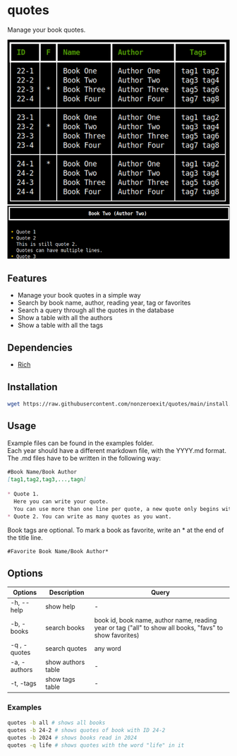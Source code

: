 # quotes

Manage your book quotes.

![books_table](./img/books_table.png)  
![books_quotes](./img/book_quotes.png)

## Features

* Manage your book quotes in a simple way
* Search by book name, author, reading year, tag or favorites
* Search a query through all the quotes in the database
* Show a table with all the authors
* Show a table with all the tags

## Dependencies

* [Rich](https://pypi.org/project/rich/)

## Installation

```bash
wget https://raw.githubusercontent.com/nonzeroexit/quotes/main/install.sh -P /tmp && bash /tmp/install.sh
```

## Usage

Example files can be found in the examples folder.  
Each year should have a different markdown file, with the YYYY.md format. The .md files have to be written in the following way:

```markdown
#Book Name/Book Author
[tag1,tag2,tag3,...,tagn]

* Quote 1.
  Here you can write your quote.
  You can use more than one line per quote, a new quote only begins with "*"
* Quote 2. You can write as many quotes as you want.
```

Book tags are optional.
To mark a book as favorite, write an * at the end of the title line.

```markdown
#Favorite Book Name/Book Author*
```

## Options

| Options      | Description        | Query                                                                                                   |
| ------------ | ------------------ | ------------------------------------------------------------------------------------------------------- |
| -h, --help   | show help          | -                                                                                                       |
| -b, -books   | search books       | book id, book name, author name, reading year or tag ("all" to show all books, "favs" to show favorites)|
| -q , -quotes | search quotes      | any word                                                                                                |
| -a, -authors | show authors table | -                                                                                                       |
| -t, -tags    | show tags table    | -                                                                                                       |

### Examples

```bash
quotes -b all # shows all books
quotes -b 24-2 # shows quotes of book with ID 24-2
quotes -b 2024 # shows books read in 2024
quotes -q life # shows quotes with the word "life" in it
```
